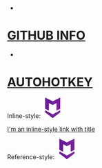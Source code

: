 *
# [GITHUB INFO](https://pauljohnsgit.github.io/GitHub-Info/)
*
# [AUTOHOTKEY](https://pauljohnsgit.github.io/AutoHotKey/)

Inline-style: 
![alt text](https://github.com/adam-p/markdown-here/raw/master/src/common/images/icon48.png "Logo Title Text 1")

[I'm an inline-style link with title](https://www.google.com "Google's Homepage")

Reference-style: 
![alt text][logo]

[logo]: https://github.com/adam-p/markdown-here/raw/master/src/common/images/icon48.png "Logo Title Text 2"

